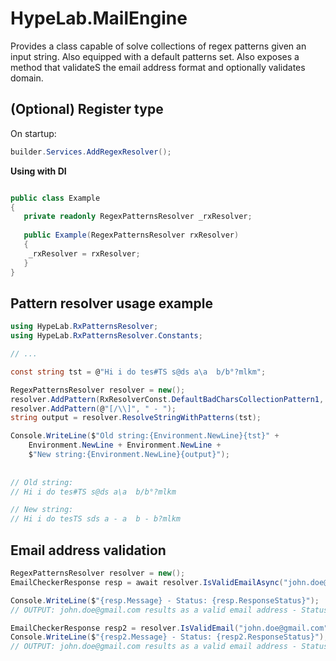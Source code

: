 # HypeLab.MailEngine
Provides a class capable of solve collections of regex patterns given an input string. Also equipped with a default patterns set.
Also exposes a method that validateS the email address format and optionally validates domain.

## (Optional) Register type

On startup:
```c#
builder.Services.AddRegexResolver();
```

**Using with DI**
```c#

public class Example
{
   private readonly RegexPatternsResolver _rxResolver;
	
   public Example(RegexPatternsResolver rxResolver)
   {
	_rxResolver = rxResolver;
   }
}
```

## Pattern resolver usage example
```c#
using HypeLab.RxPatternsResolver;
using HypeLab.RxPatternsResolver.Constants;

// ...

const string tst = @"Hi i do tes#TS s@ds a\a  b/b°?mlkm";

RegexPatternsResolver resolver = new();
resolver.AddPattern(RxResolverConst.DefaultBadCharsCollectionPattern1, string.Empty);
resolver.AddPattern(@"[/\\]", " - ");
string output = resolver.ResolveStringWithPatterns(tst);

Console.WriteLine($"Old string:{Environment.NewLine}{tst}" +
    Environment.NewLine + Environment.NewLine +
    $"New string:{Environment.NewLine}{output}");
	
	
// Old string:
// Hi i do tes#TS s@ds a\a  b/b°?mlkm

// New string:
// Hi i do tesTS sds a - a  b - b?mlkm
```

## Email address validation
```c#
RegexPatternsResolver resolver = new();
EmailCheckerResponse resp = await resolver.IsValidEmailAsync("john.doe@gmail.com", checkDomain: true).ConfigureAwait(false);

Console.WriteLine($"{resp.Message} - Status: {resp.ResponseStatus}");
// OUTPUT: john.doe@gmail.com results as a valid email address - Status: EMAIL_VALID

EmailCheckerResponse resp2 = resolver.IsValidEmail("john.doe@gmail.com");
Console.WriteLine($"{resp2.Message} - Status: {resp2.ResponseStatus}");
// OUTPUT: john.doe@gmail.com results as a valid email address - Status: EMAIL_VALID
```
